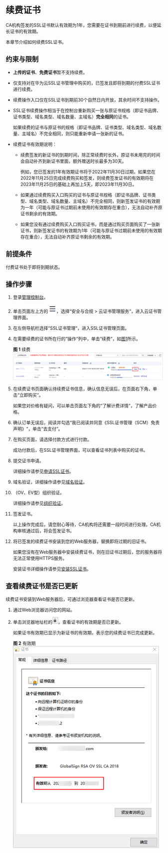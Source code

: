 # 续费证书<a name="ZH-CN_TOPIC_0000001226191061"></a>

CA机构签发的SSL证书默认有效期为1年，您需要在证书到期前进行续费，以便延长证书的有效期。

本章节介绍如何续费SSL证书。

## 约束与限制<a name="zh-cn_topic_0000001179606478_section9316111772911"></a>

-   **上传的证书**、**免费证书**暂不支持续费。
-   仅支持对在华为云SSL证书管理中购买的，已签发且即将到期的付费SSL证书进行续费。
-   续费操作入口仅在SSL证书到期前30个自然日内开放，其余时间不支持操作。
-   SSL证书续费操作相当于在控制台重新购买一张与原证书规格（即证书品牌、证书类型、域名类型、域名数量、主域名）**完全相同**的证书。

    如果续费的证书与原证书的规格（即证书品牌、证书类型、域名类型、域名数量、主域名）不完全相同，则只能重新申请一张新的证书。

-   续费证书有效期说明：
    -   续费签发的新证书的到期时间，除正常续费时长外，原证书未用完的时间会自动补齐到新证书里面，额外赠送时长最多为30天。

        例如，您已签发的1年有效期证书将于2022年11月30日过期，如果您在2022年11月25日完成续费购买和签发，则续费签发证书的有效期将在2023年11月25日的基础上再加上5天，即2023年11月30日。

    -   如果通过续费购买入口购买的证书与原证书规格（即证书品牌、证书类型、域名类型、域名数量、主域名）不完全相同，则新签发证书的有效期为一年（可能与原证书过期前未使用的有效期存在重合），无法自动补齐原证书剩余的有效期。
    -   如果您没有通过续费购买入口购买证书，而是通过购买页面购买了一张新证书，则新签发证书的有效期为1年（可能与原证书过期前未使用的有效期存在重合），无法自动补齐原证书剩余的有效期。


## 前提条件<a name="zh-cn_topic_0000001179606478_section145985817466"></a>

付费证书处于即将到期状态。

## 操作步骤<a name="zh-cn_topic_0000001179606478_section8871231192919"></a>

1.  登录[管理控制台](https://console.huaweicloud.com/)。
2.  单击页面左上方的![](figures/icon-servicelist.png)，选择“安全与合规  \>  云证书管理服务“，进入云证书管理界面。
3.  在左侧导航栏选择“SSL证书管理“，进入SSL证书管理页面。
4.  在需要续费的证书所在行的“操作“列中，单击“续费“，如[图1](#zh-cn_topic_0000001179606478_zh-cn_topic_0000001208469923_fig7698132011319)所示。

    **图 1**  续费<a name="zh-cn_topic_0000001179606478_zh-cn_topic_0000001208469923_fig7698132011319"></a>  
    ![](figures/续费.png "续费")

5.  在续费证书页面确认待续费证书信息，确认信息无误后，在页面右下角，单击“立即购买“。

    如果您对价格有疑问，可以单击页面左下角的“了解计费详情“，了解产品价格。

6.  确认订单无误后，阅读并勾选“我已阅读并同意《SSL证书管理（SCM）免责声明》“，单击“去支付“。
7.  在购买页面，请选择付款方式进行付款。

    成功付款后，在SSL证书管理界面，可以查看证书列表中购买的证书。

8.  提交证书申请。

    详细操作请参见[申请SSL证书](步骤二-申请SSL证书.md#ZH-CN_TOPIC_0000001216146273)。

9.  域名验证，详细操作请参见[域名验证](概览.md#ZH-CN_TOPIC_0000001220077019)。
10. （OV、EV型）组织验证。

    详细操作请参见[组织验证](步骤四-（OV-EV）组织验证.md#ZH-CN_TOPIC_0000001170266468)。

11. 签发证书。

    以上操作完成后，请您耐心等待，CA机构将还需要一段时间进行处理。CA机构审核通过后，将会签发证书。

12. 将已签发的续费证书安装到您的Web服务器，替换即将过期的旧证书。

    如果您没有在Web服务器中安装续费证书，则在旧证书过期后，您的服务器将无法正常使用HTTPS服务。

    安装证书详细操作请参见[安装SSL证书](下载与安装SSL证书.md#ZH-CN_TOPIC_0000001216146275)。


## 查看续费证书是否已更新<a name="zh-cn_topic_0000001179606478_section16151143614720"></a>

续费证书安装到Web服务器后，可通过浏览器查看证书是否已更新。

1.  通过Web浏览器访问您的网站。
2.  单击浏览器地址栏的![](figures/锁.png)，查看证书的有效期是否已更新。

    如果证书有效期已显示为新证书的有效期，表示您的续费证书已完成更新。

    **图 2**  有效期<a name="zh-cn_topic_0000001179606478_fig16669258115010"></a>  
    ![](figures/有效期.png "有效期")


